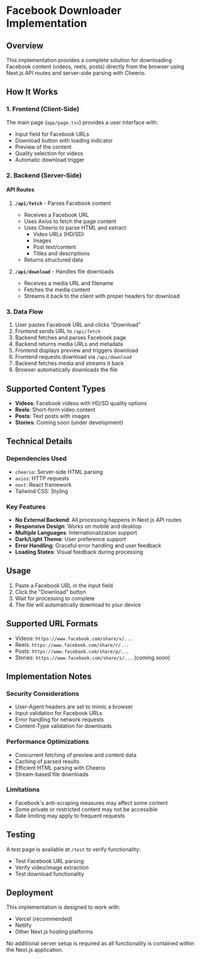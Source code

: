 # Facebook Downloader Implementation

## Overview

This implementation provides a complete solution for downloading Facebook content (videos, reels, posts) directly from the browser using Next.js API routes and server-side parsing with Cheerio.

## How It Works

### 1. Frontend (Client-Side)

The main page (`app/page.tsx`) provides a user interface with:
- Input field for Facebook URLs
- Download button with loading indicator
- Preview of the content
- Quality selection for videos
- Automatic download trigger

### 2. Backend (Server-Side)

#### API Routes

1. **`/api/fetch`** - Parses Facebook content
   - Receives a Facebook URL
   - Uses Axios to fetch the page content
   - Uses Cheerio to parse HTML and extract:
     - Video URLs (HD/SD)
     - Images
     - Post text/content
     - Titles and descriptions
   - Returns structured data

2. **`/api/download`** - Handles file downloads
   - Receives a media URL and filename
   - Fetches the media content
   - Streams it back to the client with proper headers for download

### 3. Data Flow

1. User pastes Facebook URL and clicks "Download"
2. Frontend sends URL to `/api/fetch`
3. Backend fetches and parses Facebook page
4. Backend returns media URLs and metadata
5. Frontend displays preview and triggers download
6. Frontend requests download via `/api/download`
7. Backend fetches media and streams it back
8. Browser automatically downloads the file

## Supported Content Types

- **Videos**: Facebook videos with HD/SD quality options
- **Reels**: Short-form video content
- **Posts**: Text posts with images
- **Stories**: Coming soon (under development)

## Technical Details

### Dependencies Used

- `cheerio`: Server-side HTML parsing
- `axios`: HTTP requests
- `next`: React framework
- Tailwind CSS: Styling

### Key Features

- **No External Backend**: All processing happens in Next.js API routes
- **Responsive Design**: Works on mobile and desktop
- **Multiple Languages**: Internationalization support
- **Dark/Light Theme**: User preference support
- **Error Handling**: Graceful error handling and user feedback
- **Loading States**: Visual feedback during processing

## Usage

1. Paste a Facebook URL in the input field
2. Click the "Download" button
3. Wait for processing to complete
4. The file will automatically download to your device

## Supported URL Formats

- Videos: `https://www.facebook.com/share/v/...`
- Reels: `https://www.facebook.com/share/r/...`
- Posts: `https://www.facebook.com/share/p/...`
- Stories: `https://www.facebook.com/share/s/...` (coming soon)

## Implementation Notes

### Security Considerations

- User-Agent headers are set to mimic a browser
- Input validation for Facebook URLs
- Error handling for network requests
- Content-Type validation for downloads

### Performance Optimizations

- Concurrent fetching of preview and content data
- Caching of parsed results
- Efficient HTML parsing with Cheerio
- Stream-based file downloads

### Limitations

- Facebook's anti-scraping measures may affect some content
- Some private or restricted content may not be accessible
- Rate limiting may apply to frequent requests

## Testing

A test page is available at `/test` to verify functionality:
- Test Facebook URL parsing
- Verify video/image extraction
- Test download functionality

## Deployment

This implementation is designed to work with:
- Vercel (recommended)
- Netlify
- Other Next.js hosting platforms

No additional server setup is required as all functionality is contained within the Next.js application.